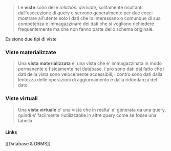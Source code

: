 >Le **viste** sono delle *relazioni derivate*, solitamente risultanti dall'esecuzione di query e servono generalmente per due cose: mostrare all'utente solo i dati che lo interessano o comunque di sua competenza e immagazzinare dei dati che si vogliono richiedere frequentemente ma che non fanno parte dello schema originale.

Esistono due tipi di viste
### Viste materializzate
>Una **vista materializzata** e' una vista che e' immagazzinata in modo permanente e fisicamente nel database. I pro sono dati dal fatto che i dati della vista sono velocemente accessibili, i contro sono dati dalla lentezza delle operazioni di aggiornamento e dalla ridondanza del dato

### Viste virtuali
>Una **vista virtuale** e' una vista che in realta' e' generata da una query, quindi e' facilmente riutilizzabile in altre query come se fosse una tabella.

#### Links
[[Database & DBMS]]